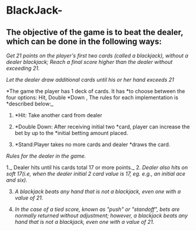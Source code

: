 # BlackJack-

## The objective of the game is to beat the dealer, which can be done in the following ways:

_Get 21 points on the player's first two cards (called a blackjack), without a dealer blackjack;
Reach a final score higher than the dealer without exceeding 21._

_Let the dealer draw additional cards until his or her hand exceeds 21_

*The game the player has 1 deck of cards. It has *to choose between the four options: Hit, Double *Down , The rules for each implementation is *described below:\_

1. \*Hit: Take another card from dealer

2. *Double Down: After receiving initial two *card, player can increase the bet by up to the \*initial betting amount placed.

3. *Stand:Player takes no more cards and dealer *draws the card.

_Rules for the dealer in the game._

1._ Dealer hits until his cards total 17 or more points._ 2. _Dealer also hits on soft 17(i.e, when the dealer initial 2 card value is 17, eg. e.g., an initial ace and six)._

3. _A blackjack beats any hand that is not a blackjack, even one with a value of 21._

4. _In the case of a tied score, known as "push" or "standoff", bets are normally returned without adjustment; however, a blackjack beats any hand that is not a blackjack, even one with a value of 21._
